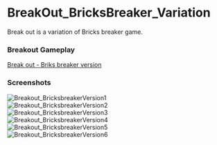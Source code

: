 # BreakOut_BricksBreaker_Variation
Break out is a variation of Bricks breaker game.

### Breakout Gameplay
[Break out - Briks breaker version](https://youtu.be/88EoMP3pP7w)

### Screenshots
![Breakout_BricksbreakerVersion1](https://github.com/SiddharthVarde22/BreakOut_BricksBreaker_Variation/assets/118422811/5fac578d-3d3c-4a3b-b57a-235e0c556662)
<br>
![Breakout_BricksbreakerVersion2](https://github.com/SiddharthVarde22/BreakOut_BricksBreaker_Variation/assets/118422811/9afaa713-15be-485e-830e-fac56cd735a5)
<br>
![Breakout_BricksbreakerVersion3](https://github.com/SiddharthVarde22/BreakOut_BricksBreaker_Variation/assets/118422811/45ba2a17-601c-4b59-91f5-cc4151cd3326)
<br>
![Breakout_BricksbreakerVersion4](https://github.com/SiddharthVarde22/BreakOut_BricksBreaker_Variation/assets/118422811/317875b4-c2a5-4763-bd71-332cdc64b42a)
<br>
![Breakout_BricksbreakerVersion5](https://github.com/SiddharthVarde22/BreakOut_BricksBreaker_Variation/assets/118422811/19367ca2-6aee-49d1-a6d7-7a6b325c8e5b)
<br>
![Breakout_BricksbreakerVersion6](https://github.com/SiddharthVarde22/BreakOut_BricksBreaker_Variation/assets/118422811/5f54fe69-a193-42a8-960c-96e2f7c9be01)
